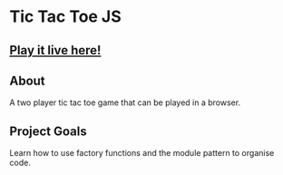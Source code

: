 # Tic Tac Toe JS

## [Play it live here!]()

## About
A two player tic tac toe game that can be played in a browser.

## Project Goals
Learn how to use factory functions and the module pattern to organise code.